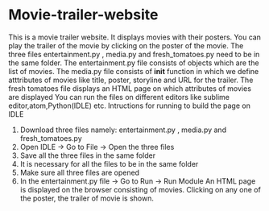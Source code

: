 # Movie-trailer-website
This is a movie trailer website. It displays movies with their posters. You can play the trailer of the movie by clicking on the poster of the movie.
The three files entertainment.py , media.py and fresh_tomatoes.py  need to be in the same folder. 
The entertainment.py file consists of objects which are the list of movies.
The media.py file consists of __init__ function in which we define atttributes of movies like title, poster, storyline and URL for the trailer.
The fresh tomatoes file displays an HTML page on which attributes of movies are displayed
You can run the files on different editors like sublime editor,atom,Python(IDLE) etc.
Intructions for running to build the page on IDLE
  1. Download three files namely: entertainment.py , media.py and fresh_tomatoes.py
  2. Open IDLE -> Go to File -> Open the three files 
  3. Save all the three files in the same folder 
  4. It is necessary for all the files to be in the same folder 
  5. Make sure all three files are opened
  6. In the entertainment.py file -> Go to Run -> Run Module
An HTML page is displayed on the browser consisting of movies. 
Clicking on any one of the poster, the trailer of movie is shown.

